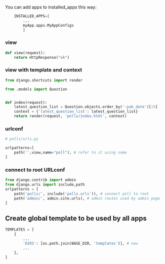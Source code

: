 You can add apps to installed_apps this way:

```py
    INSTALLED_APPS=[
        ...
        myApp.apps.MyAppConfigs
        ]
```

### view

```py
def view(request):
    return HttpResponse("ok")
```

### view with template and context

```py
from django.shortcuts import render

from .models import Question


def index(request):
    latest_question_list = Question.objects.order_by('-pub_date')[:5]
    context = {'latest_question_list': latest_question_list}
    return render(request, 'polls/index.html', context)
```

### urlconf

```py
# polls/urls.py

urlpatterns=[
    path('',view,name="poll"), # refer to it using name
]
```

### connect to root URLconf

```py
from django.contrib import admin
from django.urls import include,path
urlpatterns = [
    path('polls/', include('polls.urls')), # connect poll to root
    path('admin/', admin.site.urls), # admin routes used by admin page
]
```

## Create global template to be used by all apps

```py
TEMPLATES = [
    {
        ...
        'DIRS': [os.path.join(BASE_DIR, 'templates')], # new
        ...
    },
]
```
